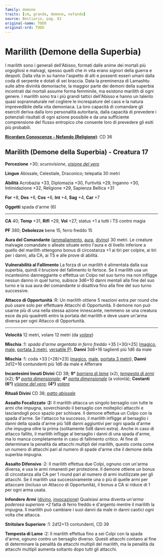 ```yaml
---
family: demone
traits: [cm, grande, demone, nefando]
source: Bestiario, pag. 81
original-name: TODO
original-srd: TODO
---
```


# Marilith (Demone della Superbia)

I marilith sono i generali dell'Abisso, formati dalle anime dei mortali più
orgogliosi e malvagi, spesso quelli che in vita erano signori della guerra e
despoti. Dalla vita in su hanno l'aspetto di alti e possenti esseri umani dalla
coda di serpente e dotati di sei braccia. Data la preminenza di Lamashtu sulle
altre divinità demoniache, la maggior parte dei demoni della superbia incontrati
dai mortali assume forma femminile, ma esistono marilith di ogni genere. I
marilith sono tra i più grandi tattici dell'Abisso e hanno un talento quasi
soprannaturale nel cogliere le increspature del caos e la natura imprevedibile
della vita demoniaca. La loro capacità di comandare gli eserciti deriva dalla
loro personalità autoritaria, dalla capacità di prevedere i potenziali risultati
di ogni azione possibile e da una sufficiente comprensione del flusso entropico
che consente loro di prevedere gli esiti più probabili.

**[Ricordare Conoscenze - Nefando (Religione)](/azioni/abilita/ricordare-conoscenze)**:
CD 36

## Marilith (Demone della Superbia) - Creatura 17

**Percezione** +30; _scurovisione_,
_[visione del vero](/incantesimi/visione-del-vero)_

**Lingue** Abissale, Celestiale, Draconico; telepatia 30 metri

**Abilità** Acrobazia +33, Diplomazia +30, Furtività +29, Inganno +30,
Intimidazione +32, Religione +29, Sapienza Bellica +31

**For** +8, **Des** +6, **Cos** +6, **Int** +4, **Sag** +4, **Car** +7

**Oggetti** spada d'arme (6)

---

**CA** 40; **Temp** +31, **Rifl** +29, **Vol** +27; status +1 a tutti i TS
contro magia

**PF** 380; **Debolezze** bene 15, ferro freddo 15

**Aura del Comandante** ([ammaliamento](/tratti/ammaliamento),
[aura](/tratti/aura), [divino](/tratti/divino)) 30 metri. Le creature malvagie
comandate o alleate situate entro l'aura e di livello inferiore a quello del
marilith ottengono bonus di circostanza +1 ai tiri per colpire, ai tiri per i
danni, alla CA, ai TS e alle prove di abilità.

**Vulnerabilità al Fallimento** La forza di un marilith è alimentata dalla sua
superbia, quindi il bruciore del fallimento lo ferisce. Se il marilith usa un
incantesimo danneggiante o effettua un Colpo nel suo turno ma non infligge
nessun danno in quel turno, subisce 3d6+10 danni mentali alla fine del suo turno
e la sua aura del comandante si disattiva fino alla fine del suo turno
successive.

**Attacco di Opportunità** :R: Un marilith ottiene 5 reazioni extra per round
che può usare solo per effettuare Attacchi di Opportunità. Il demone non può
usarne più di una nella stessa azione innescante, nemmeno se una creatura esce
da più quadretti entro la portata del marilith e deve usare un'arma diversa per
ogni Attacco di Opportunità.

---

**Velocità** 12 metri, volare 12 metri (da _[volare](/incantesimi/volare)_)

**Mischia** :1: _spada d'arme argentata in ferro freddo_ +35 \[+30/+25]
([magico](/tratti/magico), [male](/tratti/male),
[portata 3 metri](/tratti/portata), [versatile P](/tratti/versatile)), **Danni**
3d8+16 taglienti più 1d6 da male

**Mischia** :1: coda +33 \[+28/+23] ([magico](/tratti/magico),
[male](/tratti/male), [portata 3 metri](/tratti/portata)), **Danni** 3d12+16
contundenti più 1d6 da male e Afferrare

**Incantesimi Innati Divini** CD 38; **9°**
_[barriera di lame](/incantesimi/barriera-di-lame)_ (x2),
_[tempesta di armi](/incantesimi/tempesta-di-armi)_ (x2); **5°**
_[porta dimensionale](/incantesimi/porta-dimensionale)_; **4°**
_[porta dimensionale](/incantesimi/porta-dimensionale)_ (a volontà); **Costanti
(6°)** _[visione del vero](/incantesimi/visione-del-vero)_; **(4°)**
_[volare](/incantesimi/volare)_

**Rituali Divini** CD 38; _[patto abissale](/incantesimi/rituali)_

**Assalto Focalizzato** **:2:** Il marilith attacca un singolo bersaglio con
tutte le armi che impugna, soverchiando il bersaglio con molteplici attacchi e
lasciandogli poco spazio per schivare. Il demone effettua un Colpo con la spada
d'arme. Se l'attacco ha successo, il marilith infligge al bersaglio i danni
della spada d'arme più 1d8 danni aggiuntivi per ogni spada d'arme che impugna
oltre la prima (solitamente 5d8 danni extra). Anche in caso di attacco fallito,
il marilith infligge al bersaglio i danni di una spada d'arme, ma lo manca
completamente in caso di fallimento critico. Al fine di determinare la penalità
da attacchi multipli del marilith, questo conta come un numero di attacchi pari
al numero di spade d'arme che il demone della superbia impugna.

**Assalto Difensivo** :2: Il marilith effettua due Colpi, ognuno con un'arma
diversa, e usa le armi rimanenti per protezione. Il demone ottiene un bonus di
circostanza alla CA per 1 round pari al numero di armi inutilizzate per gli
attacchi. Se il marilith usa successivamente una o più di quelle armi per
attaccare (incluso un Attacco di Opportunità), il bonus a CA si riduce di 1 per
ogni arma usata.

**Infondere Armi** ([divino](/tratti/divino),
[invocazione](/tratti/invocazione)) Qualsiasi arma diventa un'_arma poderosa
superiore +2_ fatta di ferro freddo e d'argento mentre il marilith la impugna.
Il marilith può cambiare i suoi danni da male in danni caotici ogni volta che
attacca.

**Stritolare Superiore** :1: 2d12+13 contundenti, CD 39

**Tempesta di Lame** :2: Il marilith effettua fino a sei Colpi con la spada
d'arme, ognuno contro un bersaglio diverso. Questi attacchi contano al fine di
determinare la penalità da attacchi multipli del marilith, ma la penalità da
attacchi multipli aumenta soltanto dopo tutti gli attacchi.
